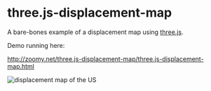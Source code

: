 three.js-displacement-map
=========================

A bare-bones example of a displacement map using [three.js](https://github.com/mrdoob/three.js/).

Demo running here:

http://zoomy.net/three.js-displacement-map/three.js-displacement-map.html

![displacement map of the US](http://zoomy.net/three.js-displacement-map/screenshot.png)
